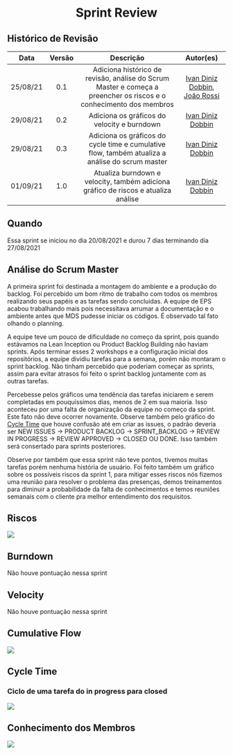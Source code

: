 <h1 style="text-align: center">Sprint Review</h1>

## Histórico de Revisão
| Data | Versão | Descrição | Autor(es)|
|:----:|:------:|:---------:|:--------:|
| 25/08/21 | 0.1 | Adiciona histórico de revisão, análise do Scrum Master e começa a preencher os riscos e o conhecimento dos membros  | [Ivan Diniz Dobbin](https://github.com/darmsDD), [João Rossi](https://github.com/bielrossi15) |
| 29/08/21 | 0.2 | Adiciona os gráficos do velocity e burndown| [Ivan Diniz Dobbin](https://github.com/darmsDD) |
| 29/08/21 | 0.3 | Adiciona os gráficos do cycle time e cumulative flow, também atualiza a análise do scrum master| [Ivan Diniz Dobbin](https://github.com/darmsDD) |
| 01/09/21 | 1.0 | Atualiza burndown e velocity, também adiciona gráfico de riscos e atualiza análise| [Ivan Diniz Dobbin](https://github.com/darmsDD) |

## Quando
Essa sprint se iniciou no dia 20/08/2021 e durou 7 dias terminando dia 27/08/2021 

## Análise do Scrum Master

A primeira sprint foi destinada a montagem do ambiente e a produção do backlog. 
Foi percebido um bom ritmo de trabalho com todos os membros realizando seus papéis e 
as tarefas sendo concluidas. A equipe de EPS acabou trabalhando mais pois necessitava arrumar a documentação e o ambiente antes que MDS pudesse iniciar os códigos. É observado tal fato olhando o planning. 

A equipe teve um pouco de dificuldade no começo da sprint, pois quando estávamos na Lean Inception ou Product Backlog Building não haviam sprints. Após terminar esses 2 workshops e a configuração inicial dos repositórios, a equipe dividiu tarefas para a semana, porém não montaram o sprint backlog. Não tinham percebido que poderiam começar as sprints, assim para evitar atrasos foi feito o sprint backlog juntamente com as outras tarefas.

Percebesse pelos gráficos uma tendência das tarefas iniciarem e serem completadas em pouquíssimos dias, menos de 2 em sua maioria. Isso aconteceu por uma falta de organização da equipe no começo da sprint. Este fato não deve ocorrer novamente.
Observe também pelo gráfico do [Cycle Time](#cycle-time) que houve confusão até em criar as issues, o padrão deveria ser NEW ISSUES -> PRODUCT BACKLOG -> SPRINT_BACKLOG -> REVIEW IN PROGRESS -> REVIEW APPROVED -> CLOSED OU DONE. Isso também será consertado para sprints posteriores.

Observe por também que essa sprint não teve pontos, tivemos muitas tarefas porém nenhuma história de usuário. Foi feito também um gráfico sobre os possíveis riscos da sprint 1, para mitigar esses riscos nós fizemos uma reunião para resolver o problema das presenças, demos treinamentos para diminuir a probabilidade da falta de conhecimentos e temos reuniões semanais com o cliente pra  melhor entendimento dos requisitos. 

## Riscos
[![](graficoRiscos.png)](graficoRiscos.png)

## Burndown
Não houve pontuação nessa sprint

## Velocity
Não houve pontuação nessa sprint

## Cumulative Flow
[![](cumulativeFlow.png)](cumulativeFlow.png)

## Cycle Time
### Ciclo de uma tarefa do in progress para closed
[![](controlChart.png)](controlChart.png)

## Conhecimento dos Membros
[![](graficoMelhoria.png)](graficoMelhoria.png)




